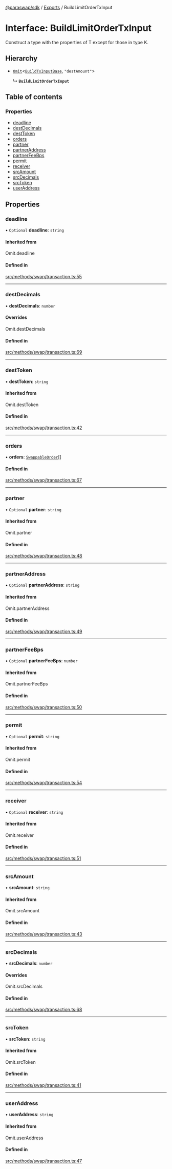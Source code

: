 [@paraswap/sdk](../README.md) / [Exports](../modules.md) / BuildLimitOrderTxInput

# Interface: BuildLimitOrderTxInput

Construct a type with the properties of T except for those in type K.

## Hierarchy

- [`Omit`](../modules/internal_.md#omit)<[`BuildTxInputBase`](internal_.BuildTxInputBase.md), ``"destAmount"``\>

  ↳ **`BuildLimitOrderTxInput`**

## Table of contents

### Properties

- [deadline](BuildLimitOrderTxInput.md#deadline)
- [destDecimals](BuildLimitOrderTxInput.md#destdecimals)
- [destToken](BuildLimitOrderTxInput.md#desttoken)
- [orders](BuildLimitOrderTxInput.md#orders)
- [partner](BuildLimitOrderTxInput.md#partner)
- [partnerAddress](BuildLimitOrderTxInput.md#partneraddress)
- [partnerFeeBps](BuildLimitOrderTxInput.md#partnerfeebps)
- [permit](BuildLimitOrderTxInput.md#permit)
- [receiver](BuildLimitOrderTxInput.md#receiver)
- [srcAmount](BuildLimitOrderTxInput.md#srcamount)
- [srcDecimals](BuildLimitOrderTxInput.md#srcdecimals)
- [srcToken](BuildLimitOrderTxInput.md#srctoken)
- [userAddress](BuildLimitOrderTxInput.md#useraddress)

## Properties

### deadline

• `Optional` **deadline**: `string`

#### Inherited from

Omit.deadline

#### Defined in

[src/methods/swap/transaction.ts:55](https://github.com/paraswap/paraswap-sdk-limit-orders/blob/chore/remove_deprecated/src/methods/swap/transaction.ts#L55)

___

### destDecimals

• **destDecimals**: `number`

#### Overrides

Omit.destDecimals

#### Defined in

[src/methods/swap/transaction.ts:69](https://github.com/paraswap/paraswap-sdk-limit-orders/blob/chore/remove_deprecated/src/methods/swap/transaction.ts#L69)

___

### destToken

• **destToken**: `string`

#### Inherited from

Omit.destToken

#### Defined in

[src/methods/swap/transaction.ts:42](https://github.com/paraswap/paraswap-sdk-limit-orders/blob/chore/remove_deprecated/src/methods/swap/transaction.ts#L42)

___

### orders

• **orders**: [`SwappableOrder`](../modules.md#swappableorder)[]

#### Defined in

[src/methods/swap/transaction.ts:67](https://github.com/paraswap/paraswap-sdk-limit-orders/blob/chore/remove_deprecated/src/methods/swap/transaction.ts#L67)

___

### partner

• `Optional` **partner**: `string`

#### Inherited from

Omit.partner

#### Defined in

[src/methods/swap/transaction.ts:48](https://github.com/paraswap/paraswap-sdk-limit-orders/blob/chore/remove_deprecated/src/methods/swap/transaction.ts#L48)

___

### partnerAddress

• `Optional` **partnerAddress**: `string`

#### Inherited from

Omit.partnerAddress

#### Defined in

[src/methods/swap/transaction.ts:49](https://github.com/paraswap/paraswap-sdk-limit-orders/blob/chore/remove_deprecated/src/methods/swap/transaction.ts#L49)

___

### partnerFeeBps

• `Optional` **partnerFeeBps**: `number`

#### Inherited from

Omit.partnerFeeBps

#### Defined in

[src/methods/swap/transaction.ts:50](https://github.com/paraswap/paraswap-sdk-limit-orders/blob/chore/remove_deprecated/src/methods/swap/transaction.ts#L50)

___

### permit

• `Optional` **permit**: `string`

#### Inherited from

Omit.permit

#### Defined in

[src/methods/swap/transaction.ts:54](https://github.com/paraswap/paraswap-sdk-limit-orders/blob/chore/remove_deprecated/src/methods/swap/transaction.ts#L54)

___

### receiver

• `Optional` **receiver**: `string`

#### Inherited from

Omit.receiver

#### Defined in

[src/methods/swap/transaction.ts:51](https://github.com/paraswap/paraswap-sdk-limit-orders/blob/chore/remove_deprecated/src/methods/swap/transaction.ts#L51)

___

### srcAmount

• **srcAmount**: `string`

#### Inherited from

Omit.srcAmount

#### Defined in

[src/methods/swap/transaction.ts:43](https://github.com/paraswap/paraswap-sdk-limit-orders/blob/chore/remove_deprecated/src/methods/swap/transaction.ts#L43)

___

### srcDecimals

• **srcDecimals**: `number`

#### Overrides

Omit.srcDecimals

#### Defined in

[src/methods/swap/transaction.ts:68](https://github.com/paraswap/paraswap-sdk-limit-orders/blob/chore/remove_deprecated/src/methods/swap/transaction.ts#L68)

___

### srcToken

• **srcToken**: `string`

#### Inherited from

Omit.srcToken

#### Defined in

[src/methods/swap/transaction.ts:41](https://github.com/paraswap/paraswap-sdk-limit-orders/blob/chore/remove_deprecated/src/methods/swap/transaction.ts#L41)

___

### userAddress

• **userAddress**: `string`

#### Inherited from

Omit.userAddress

#### Defined in

[src/methods/swap/transaction.ts:47](https://github.com/paraswap/paraswap-sdk-limit-orders/blob/chore/remove_deprecated/src/methods/swap/transaction.ts#L47)
